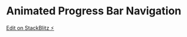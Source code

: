 # Animated Progress Bar Navigation

[Edit on StackBlitz ⚡️](https://stackblitz.com/edit/progress-bar-nav)
